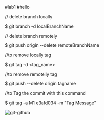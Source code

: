 #lab1
#hello

// delete branch locally

$ git branch -d localBranchName

// delete branch remotely

$ git push origin --delete remoteBranchName

//to remove locally tag 

$ git tag -d <tag_name>

//to remove remotelly tag

$ git push --delete origin tagname

//to Tag the commit with this command

$ git tag -a M1 e3afd034 -m "Tag Message"







![git-github](https://user-images.githubusercontent.com/47304558/203298527-af6f2660-f31c-4e09-b2d2-217e502f46d0.png)
